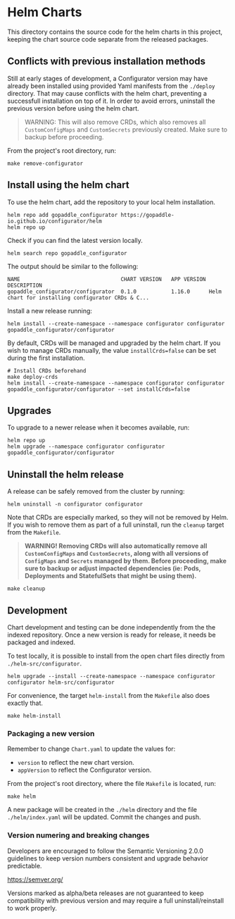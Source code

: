 # Helm Charts

This directory contains the source code for the helm charts in this project, keeping the chart source code separate from the released packages.

## Conflicts with previous installation methods

Still at early stages of development, a Configurator version may have already been installed using provided Yaml manifests from the `./deploy` directory. That may cause conflicts with the helm chart, preventing a successfull installation on top of it. In order to avoid errors, uninstall the previous version before using the helm chart.

> WARNING: This will also remove CRDs, which also removes all `CustomConfigMaps` and `CustomSecrets` previously created. Make sure to backup before proceeding.

From the project's root directory, run:

```
make remove-configurator
```

## Install using the helm chart

To use the helm chart, add the repository to your local helm installation.

```
helm repo add gopaddle_configurator https://gopaddle-io.github.io/configurator/helm
helm repo up
```

Check if you can find the latest version locally.

```
helm search repo gopaddle_configurator
```

The output should be similar to the following:

```
NAME                              	CHART VERSION	APP VERSION	DESCRIPTION                                       
gopaddle_configurator/configurator	0.1.0        	1.16.0     	Helm chart for installing configurator CRDs & C...
```

Install a new release running:

```
helm install --create-namespace --namespace configurator configurator gopaddle_configurator/configurator
```

By default, CRDs will be managed and upgraded by the helm chart. If you wish to manage CRDs manually, the value `installCrds=false` can be set during the first installation.

```
# Install CRDs beforehand
make deploy-crds
helm install --create-namespace --namespace configurator configurator gopaddle_configurator/configurator --set installCrds=false
```

## Upgrades

To upgrade to a newer release when it becomes available, run:

```
helm repo up
helm upgrade --namespace configurator configurator gopaddle_configurator/configurator
```

## Uninstall the helm release

A release can be safely removed from the cluster by running:

```
helm uninstall -n configurator configurator
```

Note that CRDs are especially marked, so they will not be removed by Helm. If you wish to remove them as part of a full uninstall, run the `cleanup` target from the `Makefile`.

> **WARNING! Removing CRDs will also automatically remove all `CustomConfigMaps` and `CustomSecrets`, along with all versions of `ConfigMaps` and `Secrets` managed by them. Before proceeding, make sure to backup or adjust impacted dependencies (ie: Pods, Deployments and StatefulSets that might be using them).**

```
make cleanup
```

## Development

Chart development and testing can be done independently from the the indexed repository. Once a new version is ready for release, it needs be packaged and indexed.

To test locally, it is possible to install from the open chart files directly from `./helm-src/configurator`.

```
helm upgrade --install --create-namespace --namespace configurator configurator helm-src/configurator
```

For convenience, the target `helm-install` from the `Makefile` also does exactly that.

```
make helm-install
```

### Packaging a new version

Remember to change `Chart.yaml` to update the values for:

* `version` to reflect the new chart version.
* `appVersion` to reflect the Configurator version.

From the project's root directory, where the file `Makefile` is located, run:

```
make helm
```

A new package will be created in the `./helm` directory and the file `./helm/index.yaml` will be updated. Commit the changes and push.

### Version numering and breaking changes

Developers are encouraged to follow the Semantic Versioning 2.0.0 guidelines to keep version numbers consistent and upgrade behavior predictable.

https://semver.org/

Versions marked as alpha/beta releases are not guaranteed to keep compatibility with previous version and may require a full uninstall/reinstall to work properly.
